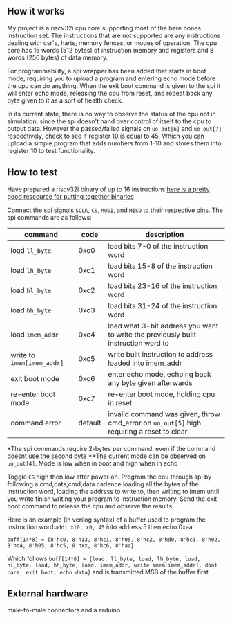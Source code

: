 <!---

This file is used to generate your project datasheet. Please fill in the information below and delete any unused
sections.

You can also include images in this folder and reference them in the markdown. Each image must be less than
512 kb in size, and the combined size of all images must be less than 1 MB.
-->

## How it works

My project is a riscv32i cpu core supporting most of the bare bones instruction set. The instructions that are not supported are any instructions dealing with csr's, harts, memory fences, or modes of operation. The cpu core has 16 words (512 bytes) of instruction memory and registers and 8 words (256 bytes) of data memory.

For programmability, a spi wrapper has been added that starts in boot mode, requiring you to upload a program and entering echo mode before the cpu can do anything. When the exit boot command is given to the spi it will enter echo mode, releasing the cpu from reset, and repeat back any byte given to it as a sort of health check. 

In its current state, there is no way to observe the status of the cpu not in simulation, since the spi doesn't hand over control of itself to the cpu to output data. However the passed/failed signals on `uo_out[6]` and `uo_out[7]` respectively, check to see if register 10 is equal to 45. Which you can upload a simple program that adds numbers from 1-10 and stores them into register 10 to test functionality.

## How to test

Have prepared a riscv32i binary of up to 16 instructions [here is a pretty good rescource for putting together binaries](https://riscvasm.lucasteske.dev/)

Connect the spi signals `SCLK`, `CS`, `MOSI`, and `MISO` to their respective pins. The spi commands are as follows:

|command|code|description|
|-------|----|-----------|
|load `ll_byte`              |0xc0     | load bits 7-0 of the instruction word                                                    |
|load `lh_byte`              |0xc1     | load bits 15-8 of the instruction word                                                   |
|load `hl_byte`              |0xc2     | load bits 23-16 of the instruction word                                                  |
|load `hh_byte`              |0xc3     | load bits 31-24 of the instruction word                                                  |
|load `imem_addr`            |0xc4     | load what 3-bit address you want to write the previously built instruction word to       |
|write to `imem[imem_addr]`  |0xc5     | write built instruction to address loaded into imem_addr                                 |
|exit boot mode              |0xc6     | enter echo mode, echoing back any byte given afterwards                                  |
|re-enter boot mode          |0xc7     | re-enter boot mode, holding cpu in reset                                                 |
|command error               |default  | invalid command was given, throw cmd_error on `uo_out[5]` high requiring a reset to clear  |

*The spi commands require 2-bytes per command, even if the command doesnt use the second byte
**The current mode can be observed on `uo_out[4]`. Mode is low when in boot and high when in echo

Toggle `CS` high then low after power on. Program the cou through spi by following a cmd,data,cmd,data cadence loading all the bytes of the instruction word, loading the address to write to, then writing to imem until you write finish writing your program to instruction memory. Send the exit boot command to release the cpu and observe the results.

Here is an example (in verilog syntax) of a buffer used to program the instruction word  `addi x10, x0, 45` into address 5 then echo 0xaa

`buff[14*8] = {8'hc0, 8'h13, 8'hc1, 8'h05, 8'hc2, 8'hd0, 8'hc3, 8'h02, 8'hc4, 8'h05, 8'hc5, 8'hxx, 8'hc6, 8'haa}`

Which follows `buff[14*8] = {load, ll_byte, load, lh_byte, load, hl_byte, load, hh_byte, load, imem_addr, write imem[imem_addr], dont care, exit boot, echo data}` and is transmitted MSB of the buffer first

## External hardware

male-to-male connectors and a arduino
